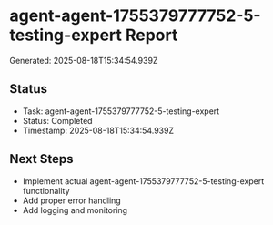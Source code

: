 # agent-agent-1755379777752-5-testing-expert Report

Generated: 2025-08-18T15:34:54.939Z

## Status
- Task: agent-agent-1755379777752-5-testing-expert
- Status: Completed
- Timestamp: 2025-08-18T15:34:54.939Z

## Next Steps
- Implement actual agent-agent-1755379777752-5-testing-expert functionality
- Add proper error handling
- Add logging and monitoring
